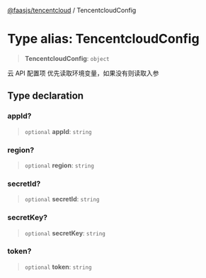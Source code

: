 [@faasjs/tencentcloud](../README.md) / TencentcloudConfig

# Type alias: TencentcloudConfig

> **TencentcloudConfig**: `object`

云 API 配置项
优先读取环境变量，如果没有则读取入参

## Type declaration

### appId?

> `optional` **appId**: `string`

### region?

> `optional` **region**: `string`

### secretId?

> `optional` **secretId**: `string`

### secretKey?

> `optional` **secretKey**: `string`

### token?

> `optional` **token**: `string`
